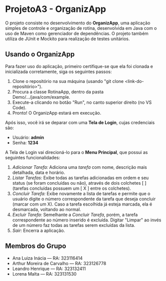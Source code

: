 # ProjetoA3 - OrganizApp
O projeto consiste no desenvolvimento do **OrganizApp**, uma aplicação simples de controle e organização de rotina, desenvolvida em Java com o uso de Maven como gerenciador de dependências. O projeto também utiliza de JUnit e Mockito para realização de testes unitários.

## Usando o OrganizApp
Para fazer uso do aplicação, primeiro certifique-se que ela foi clonada e inicializada corretamente, siga os seguintes passos:
1. Clone o repositório na sua máquina (usando "git clone <link-do-repositório>").
2. Procura a classe RotinaApp, dentro da pasta Demo/.../java/com/example.
3. Execute-a clicando no botão "Run", no canto superior direito (no VS Code).
4. Pronto! O OrganizApp estará em execução.

Após isso, você irá se deparar com uma **Tela de Login**, cujas credenciais são:
- Usuário: **admin**
- Senha: **1234**

A Tela de Login vai direcioná-lo para o **Menu Principal**, que possui as seguintes funcionalidades:
1. *Adicionar Tarefa:* Adiciona uma *tarefa* com nome, descrição mais detalhada, data e horário.
2. *Listar Tarefas:* Exibe todas as tarefas adicionadas em ordem e seu status (se foram concluídas ou não), através de dois colchetes [ ] (tarefas concluídas possuem um [ X ] entre os colchetes).
3. *Concluir Tarefa:* Exibe novamente a lista de tarefas e permite que o usuário digite o número correspondente da tarefa que deseja concluir (marcar com um X). Caso a tarefa escolhida já esteja marcada, ela é desmarcada, voltando ao normal.
4. *Excluir Tarefa:* Semelhante a *Concluir Tarefa*, porém, a tarefa correspondente ao número inserido é excluída. Digitar "Limpar" ao invés de um número faz todas as tarefas serem excluídas da lista.
5. *Sair:* Encerra a aplicação.

## Membros do Grupo
- Ana Luiza Inácia — RA: 323116414
- Arthur Moreira de Carvalho — RA: 323126778
- Leandro Henrique — RA: 323132411
- Lorena Malta — RA: 323131530
